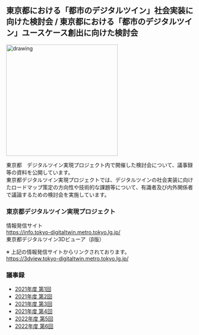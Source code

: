 ## 東京都における「都市のデジタルツイン」社会実装に向けた検討会 / 東京都における「都市のデジタルツイン」ユースケース創出に向けた検討会

<img src="hello_logo.png" alt="drawing" width="300"/>

東京都　デジタルツイン実現プロジェクト内で開催した検討会について、議事録等の資料を公開しています。   
東京都デジタルツイン実現プロジェクトでは、デジタルツインの社会実装に向けたロードマップ策定の方向性や技術的な課題等について、有識者及び内外関係者で議論するための検討会を実施しています。   

### 東京都デジタルツイン実現プロジェクト
情報発信サイト   
https://info.tokyo-digitaltwin.metro.tokyo.lg.jp/   
東京都デジタルツイン3Dビューア（β版）    

※ 上記の情報発信サイトからリンクされております。  
https://3dview.tokyo-digitaltwin.metro.tokyo.lg.jp/ 


### 議事録
 * [2021年度 第1回](https://github.com/tokyo-digitaltwin/kentoukai_document/blob/main/kentoukai01/20210608_%E7%AC%AC1%E5%9B%9E%E6%A4%9C%E8%A8%8E%E4%BC%9A%E8%AD%B0%E4%BA%8B%E9%8C%B2.md)
 * [2021年度 第2回](https://github.com/tokyo-digitaltwin/kentoukai_document/blob/main/kentoukai02/20210819_%E7%AC%AC2%E5%9B%9E%E6%A4%9C%E8%A8%8E%E4%BC%9A%E8%AD%B0%E4%BA%8B%E9%8C%B2.md)
 * [2021年度 第3回](https://github.com/tokyo-digitaltwin/kentoukai_document/blob/main/kentoukai03/20211129_%E7%AC%AC3%E5%9B%9E%E6%A4%9C%E8%A8%8E%E4%BC%9A%E8%AD%B0%E4%BA%8B%E9%8C%B2.md)
 * [2021年度 第4回](https://github.com/tokyo-digitaltwin/kentoukai_document/blob/main/kentoukai04/20220203_%E7%AC%AC4%E5%9B%9E%E6%A4%9C%E8%A8%8E%E4%BC%9A%E8%AD%B0%E4%BA%8B%E9%8C%B2.md)
 * [2022年度 第5回](https://github.com/tokyo-digitaltwin/kentoukai_document/blob/main/kentoukai05/20220628_%E7%AC%AC5%E5%9B%9E%E6%A4%9C%E8%A8%8E%E4%BC%9A%E8%AD%B0%E4%BA%8B%E9%8C%B2.md)
 * [2022年度 第6回](https://github.com/tokyo-digitaltwin/kentoukai_document/blob/main/kentoukai06/20220830_%E7%AC%AC6%E5%9B%9E%E6%A4%9C%E8%A8%8E%E4%BC%9A%E8%AD%B0%E4%BA%8B%E9%8C%B2.md)
